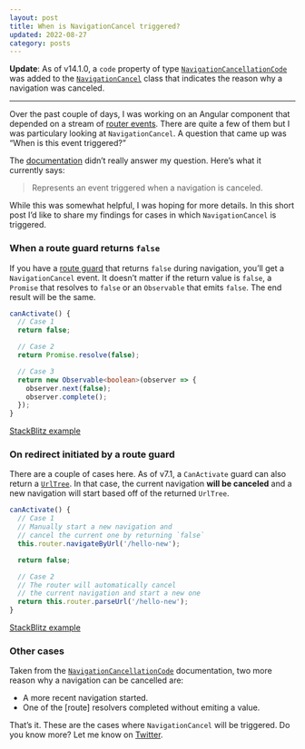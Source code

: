 ```yaml
---
layout: post
title: When is NavigationCancel triggered?
updated: 2022-08-27
category: posts
---
```


**Update**: As of v14.1.0, a `code` property of type [`NavigationCancellationCode`](https://angular.io/api/router/NavigationCancellationCode) was added to the [`NavigationCancel`](https://angular.io/api/router/NavigationCancel) class that indicates the reason why a navigation was canceled.

---

Over the past couple of days, I was working on an Angular component that depended on a stream of [router events](https://angular.io/api/router/RouterEvent). There are quite a few of them but I was particulary looking at `NavigationCancel`. A question that came up was “When is this event triggered?”

The [documentation](https://angular.io/api/router/NavigationCancel) didn’t really answer my question. Here’s what it currently says:

> Represents an event triggered when a navigation is canceled.

While this was somewhat helpful, I was hoping for more details. In this short post I’d like to share my findings for cases in which `NavigationCancel` is triggered.

### When a route guard returns `false`

If you have a [route guard](https://angular.io/guide/router-tutorial-toh#milestone-5-route-guards) that returns `false` during navigation, you’ll get a `NavigationCancel` event. It doesn’t matter if the return value is `false`, a `Promise` that resolves to `false` or an `Observable` that emits `false`. The end result will be the same.

```ts
canActivate() {
  // Case 1
  return false;

  // Case 2
  return Promise.resolve(false);

  // Case 3
  return new Observable<boolean>(observer => {
    observer.next(false);
    observer.complete();
  });
}
```

[StackBlitz example](https://stackblitz.com/edit/angular-zysw4m)

### On redirect initiated by a route guard

There are a couple of cases here. As of v7.1, a `CanActivate` guard can also return a [`UrlTree`](https://angular.io/api/router/UrlTree). In that case, the current navigation **will be canceled** and a new navigation will start based off of the returned `UrlTree`.

```ts
canActivate() {
  // Case 1
  // Manually start a new navigation and
  // cancel the current one by returning `false`
  this.router.navigateByUrl('/hello-new');

  return false;

  // Case 2
  // The router will automatically cancel
  // the current navigation and start a new one
  return this.router.parseUrl('/hello-new');
}
```

[StackBlitz example](https://stackblitz.com/edit/angular-7a4pty)

### Other cases

Taken from the [`NavigationCancellationCode`](https://angular.io/api/router/NavigationCancellationCode) documentation, two more reason why a navigation can be cancelled are:

- A more recent navigation started.
- One of the \[route\] resolvers completed without emiting a value.

That’s it. These are the cases where `NavigationCancel` will be triggered. Do you know more? Let me know on [Twitter](https://twitter.com/dzhavatushev).

